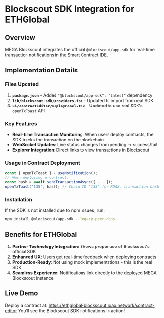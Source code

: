 # Blockscout SDK Integration for ETHGlobal

## Overview
MEGA Blockscout integrates the official `@blockscout/app-sdk` for real-time transaction notifications in the Smart Contract IDE.

## Implementation Details

### Files Updated
1. **`package.json`** - Added `"@blockscout/app-sdk": "latest"` dependency
2. **`lib/blockscout-sdk/providers.tsx`** - Updated to import from real SDK
3. **`ui/contractEditor/DeployPanel.tsx`** - Updated to use real SDK's `openTxToast` API

### Key Features
- **Real-time Transaction Monitoring**: When users deploy contracts, the SDK tracks the transaction on the blockchain
- **WebSocket Updates**: Live status changes from pending → success/fail
- **Explorer Integration**: Direct links to view transactions in Blockscout

### Usage in Contract Deployment
```javascript
const { openTxToast } = useNotification();
// When deploying a contract:
const hash = await sendTransactionAsync({ ... });
openTxToast('135', hash); // Chain ID '135' for ROAX, transaction hash
```

### Installation
If the SDK is not installed due to npm issues, run:
```bash
npm install @blockscout/app-sdk --legacy-peer-deps
```

## Benefits for ETHGlobal
1. **Partner Technology Integration**: Shows proper use of Blockscout's official SDK
2. **Enhanced UX**: Users get real-time feedback when deploying contracts
3. **Production-Ready**: Not using mock implementations - this is the real SDK
4. **Seamless Experience**: Notifications link directly to the deployed MEGA Blockscout instance

## Live Demo
Deploy a contract at: https://ethglobal-blockscout.roax.network/contract-editor
You'll see the Blockscout SDK notifications in action!